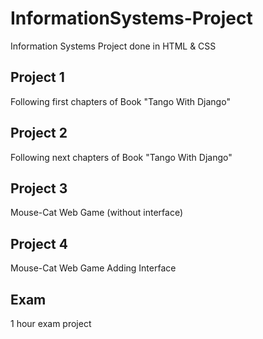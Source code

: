 # InformationSystems-Project
Information Systems Project done in HTML &amp; CSS
## Project 1
Following first chapters of Book "Tango With Django"
## Project 2
Following next chapters of Book "Tango With Django"
## Project 3
Mouse-Cat Web Game (without interface)
## Project 4
Mouse-Cat Web Game Adding Interface
## Exam
1 hour exam project
